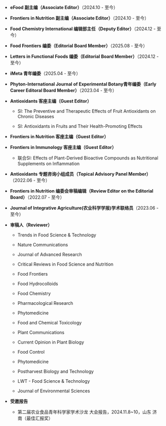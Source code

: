 * **eFood 副主编（Associate Editor）**（2024.10 - 至今）

* **Frontiers in Nutrition 副主编（Associate Editor）**（2024.10 - 至今）

* **Food Chemistry International 编辑部主任（Deputy Editor）**（2024.12 - 至今）

* **Food Frontiers 编委（Editorial Board Member）**（2025.08 - 至今）

* **Letters in Functional Foods 编委（Editorial Board Member）**（2024.12 - 至今）

* **iMeta 青年编委**（2025.04 - 至今）

* **Phyton-International Journal of Experimental Botany青年编委（Early Career Editoral Board Member）**（2023.04 - 至今）

* **Antioxidants 客座主编（Guest Editor）**

  * SI: The Preventive and Therapeutic Effects of Fruit Antioxidants on Chronic Diseases

  * SI: Antioxidants in Fruits and Their Health-Promoting Effects

* **Frontiers in Nutrition 客座主编（Guest Editor）**

* **Frontiers in Immunology 客座主编（Guest Editor）**

  * 联合SI: Effects of Plant-Derived Bioactive Compounds as Nutritional Supplements on Inflammation

* **Antioxidants 专题咨询小组成员（Topical Advisory Panel Member）**（2022.06 - 至今）

* **Frontiers in Nutrition 编委会审稿编辑（Review Editor on the Editorial Board）**（2022.07 - 至今）

* **Journal of Integrative Agriculture(农业科学学报)学术联络员**（2023.06 - 至今）

* **审稿人（Reviewer）**

  * Trends in Food Science & Technology

  * Nature Communications

  * Journal of Advanced Research

  * Critical Reviews in Food Science and Nutrition

  * Food Frontiers

  * Food Hydrocolloids

  * Food Chemistry

  * Pharmacological Research

  * Phytomedicine

  * Food and Chemical Toxicology

  * Plant Communications

  * Current Opinion in Plant Biology

  * Food Control

  * Phytomedicine

  * Postharvest Biology and Technology

  * LWT - Food Science & Technology

  * Journal of Environmental Sciences

* **受邀报告**

  * 第二届农业食品青年科学家学术沙龙 大会报告，2024.11.8~10，山东 济南（最佳汇报奖）


